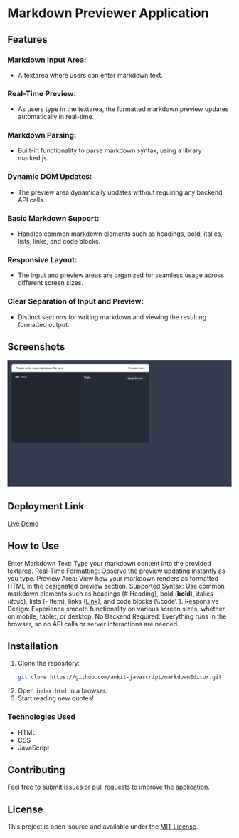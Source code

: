 # Markdown Previewer Application

## Features

### Markdown Input Area: 
- A textarea where users can enter markdown text.

### Real-Time Preview: 
- As users type in the textarea, the formatted markdown preview updates automatically in real-time.

### Markdown Parsing:
- Built-in functionality to parse markdown syntax, using a library marked.js.

### Dynamic DOM Updates: 
- The preview area dynamically updates without requiring any backend API calls.

### Basic Markdown Support: 
- Handles common markdown elements such as headings, bold, italics, lists, links, and code blocks.

### Responsive Layout: 
- The input and preview areas are organized for seamless usage across different screen sizes.

### Clear Separation of Input and Preview: 
- Distinct sections for writing markdown and viewing the resulting formatted output.

## Screenshots
![Markdown Previewer Thumbnail](image.png)

## Deployment Link
[Live Demo]()

## How to Use

Enter Markdown Text: Type your markdown content into the provided textarea.
Real-Time Formatting: Observe the preview updating instantly as you type.
Preview Area: View how your markdown renders as formatted HTML in the designated preview section.
Supported Syntax: Use common markdown elements such as headings (# Heading), bold (**bold**), italics (*italic*), lists (- Item), links ([Link](URL)), and code blocks (\\\code\\\`).
Responsive Design: Experience smooth functionality on various screen sizes, whether on mobile, tablet, or desktop.
No Backend Required: Everything runs in the browser, so no API calls or server interactions are needed.

## Installation

1. Clone the repository:
   ```sh
   git clone https://github.com/ankit-javascript/markdownEditor.git
   ```
2. Open `index.html` in a browser.
3. Start reading new quotes!

### Technologies Used
- HTML
- CSS
- JavaScript

## Contributing
Feel free to submit issues or pull requests to improve the application.

## License
This project is open-source and available under the [MIT License](LICENSE).